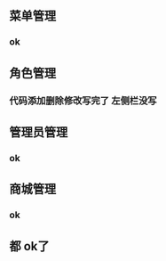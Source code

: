 ## 菜单管理

###   ok

## 角色管理

###    代码添加删除修改写完了    左侧栏没写

## 管理员管理

### ok

## 商城管理

### ok

## 都 ok了

### 

